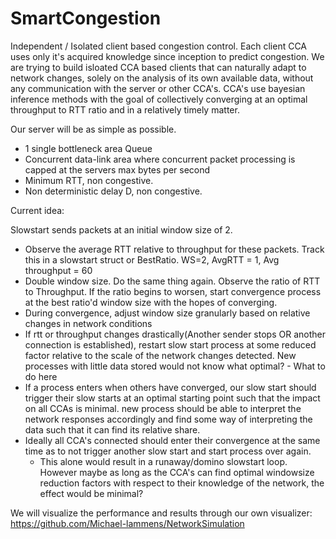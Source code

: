 # SmartCongestion
Independent / Isolated client based congestion control. Each client CCA uses only it's acquired knowledge since inception to predict congestion. We are trying to build isloated CCA based clients that can naturally adapt to network changes, solely on the analysis of its own available data, without any communication with the server or other CCA's. CCA's use bayesian inference methods with the goal of collectively converging at an optimal throughput to RTT ratio and in a relatively timely matter. 

Our server will be as simple as possible. 

- 1 single bottleneck area Queue
- Concurrent data-link area where concurrent packet processing is capped at the servers max bytes per second
- Minimum RTT, non congestive.
- Non deterministic delay D, non congestive.

Current idea:

Slowstart sends packets at an initial window size of 2.
  - Observe the average RTT relative to throughput for these packets. Track this in a slowstart struct or BestRatio. WS=2, AvgRTT = 1, Avg throughput = 60
  - Double window size. Do the same thing again. Observe the ratio of RTT to Throughput. If the ratio begins to worsen, start convergence process at the best ratio'd window size
    with the hopes of converging.
  - During convergence, adjust window size granularly based on relative changes in network conditions
  - If rtt or throughput changes drastically(Another sender stops OR another connection is established), restart slow start process at some reduced factor relative to the scale of the network changes detected. New processes with little data stored would not know what optimal? - What to do here
  - If a process enters when others have converged, our slow start should trigger their slow starts at an optimal starting point such that the impact on all CCAs is minimal. new process should be able to interpret the network responses accordingly and find some way of interpreting the data such that it can find its relative share.
  - Ideally all CCA's connected should enter their convergence at the same time as to not trigger another slow start and start process over again.
    - This alone would result in a runaway/domino slowstart loop. However maybe as long as the CCA's can find optimal windowsize reduction factors with respect to their knowledge of the network, the effect would be minimal? 

We will visualize the performance and results through our own visualizer: https://github.com/Michael-lammens/NetworkSimulation
